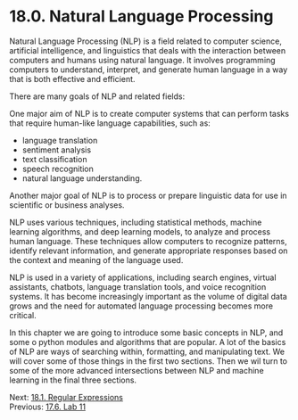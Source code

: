 # 18.0. Natural Language Processing

Natural Language Processing (NLP) is a field related to computer science, artificial intelligence, and linguistics that 
deals with the interaction between computers and humans using natural language. It involves programming computers to 
understand, interpret, and generate human language in a way that is both effective and efficient.

There are many goals of NLP and related fields:

One major aim of NLP is to create computer systems that can perform tasks that require human-like language capabilities, 
such as:
  - language translation
  - sentiment analysis
  - text classification
  - speech recognition
  - natural language understanding.

Another major goal of NLP is to process or prepare linguistic data for use in scientific or business analyses.

NLP uses various techniques, including statistical methods, machine learning algorithms, and deep learning models, 
to analyze and process human language. These techniques allow computers to recognize patterns, identify relevant 
information, and generate appropriate responses based on the context and meaning of the language used.

NLP is used in a variety of applications, including search engines, virtual assistants, chatbots, language translation 
tools, and voice recognition systems. It has become increasingly important as the volume of digital data grows and 
the need for automated language processing becomes more critical.

In this chapter we are going to introduce some basic concepts in NLP, and some o python modules and algorithms that
are popular. A lot of the basics of NLP are ways of searching within, formatting, and manipulating text. We will cover 
some of those things in the first two sections. Then we wil turn to some of the more advanced intersections between 
NLP and machine learning in the final three sections.

Next: [18.1. Regular Expressions](18.1.%20Regular%20Expressions.md)<br>
Previous: [17.6. Lab 11](../CH17/17.6.%20Lab%2017.md)
